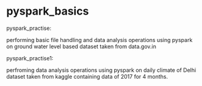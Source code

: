 # pyspark_basics
pyspark_practise:

performing basic file handling and data analysis operations using pyspark on ground water level based dataset taken from data.gov.in

pyspark_practise1:

perfroming data analysis operations using pyspark on daily climate of Delhi dataset taken from kaggle containing data of 2017 for 4 months.
